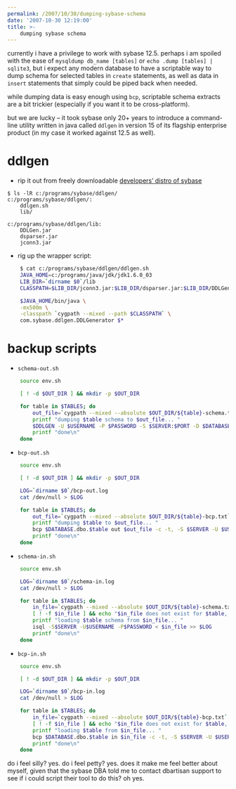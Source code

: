 ```yaml
---
permalink: /2007/10/30/dumping-sybase-schema
date: '2007-10-30 12:19:00'
title: >-
    dumping sybase schema
---
```


currently i have a privilege to work with sybase 12.5. perhaps i am
spoiled with the ease of `mysqldump db_name [tables]` or
`echo .dump [tables] | sqlite3`, but i expect any modern database to
have a scriptable way to dump schema for selected tables in `create`
statements, as well as data in `insert` statements that simply could be
piped back when needed.

while dumping data is easy enough using `bcp`, scriptable schema
extracts are a bit trickier (especially if you want it to be
cross-platform).

but we are lucky – it took sybase only 20+ years to introduce a
command-line utility written in java called `ddlgen` in version 15 of
its flagship enterprise product (in my case it worked against 12.5 as
well).

# ddlgen

-   rip it out from freely downloadable [developers’ distro of
    sybase](http://www.sybase.com/products/databasemanagement/adaptiveserverenterprise)

<!-- -->

    $ ls -lR c:/programs/sybase/ddlgen/
    c:/programs/sybase/ddlgen/:
        ddlgen.sh
        lib/

    c:/programs/sybase/ddlgen/lib:
        DDLGen.jar
        dsparser.jar
        jconn3.jar

-   rig up the wrapper script:

```sh
    $ cat c:/programs/sybase/ddlgen/ddlgen.sh 
    JAVA_HOME=c:/programs/java/jdk/jdk1.6.0_03
    LIB_DIR=`dirname $0`/lib
    CLASSPATH=$LIB_DIR/jconn3.jar:$LIB_DIR/dsparser.jar:$LIB_DIR/DDLGen.jar

    $JAVA_HOME/bin/java \
    -mx500m \
    -classpath `cygpath --mixed --path $CLASSPATH` \
    com.sybase.ddlgen.DDLGenerator $*
```

# backup scripts

-   `schema-out.sh`

```sh
    source env.sh

    [ ! -d $OUT_DIR ] && mkdir -p $OUT_DIR

    for table in $TABLES; do
        out_file=`cygpath --mixed --absolute $OUT_DIR/${table}-schema.txt`
        printf "dumping $table schema to $out_file... " 
        $DDLGEN -U $USERNAME -P $PASSWORD -S $SERVER:$PORT -D $DATABASE -TU -N$table -O $out_file
        printf "done\n" 
    done
```

-   `bcp-out.sh`

```sh
    source env.sh

    [ ! -d $OUT_DIR ] && mkdir -p $OUT_DIR

    LOG=`dirname $0`/bcp-out.log
    cat /dev/null > $LOG

    for table in $TABLES; do
        out_file=`cygpath --mixed --absolute $OUT_DIR/${table}-bcp.txt`
        printf "dumping $table to $out_file... " 
        bcp $DATABASE.dbo.$table out $out_file -c -t, -S $SERVER -U $USERNAME -P $PASSWORD >> $LOG
        printf "done\n"
    done
```

-   `schema-in.sh`

```sh
    source env.sh

    LOG=`dirname $0`/schema-in.log
    cat /dev/null > $LOG

    for table in $TABLES; do
        in_file=`cygpath --mixed --absolute $OUT_DIR/${table}-schema.txt`
        [ ! -f $in_file ] && echo "$in_file does not exist for $table, skipping" && continue
        printf "loading $table schema from $in_file... " 
        isql -S$SERVER -U$USERNAME -P$PASSWORD < $in_file >> $LOG
        printf "done\n" 
    done
```

-   `bcp-in.sh`

```sh
    source env.sh

    [ ! -d $OUT_DIR ] && mkdir -p $OUT_DIR

    LOG=`dirname $0`/bcp-in.log
    cat /dev/null > $LOG

    for table in $TABLES; do
        in_file=`cygpath --mixed --absolute $OUT_DIR/${table}-bcp.txt`
        [ ! -f $in_file ] && echo "$in_file does not exist for $table, skipping" && continue
        printf "loading $table from $in_file... " 
        bcp $DATABASE.dbo.$table in $in_file -c -t, -S $SERVER -U $USERNAME -P $PASSWORD >> $LOG
        printf "done\n" 
    done
```

do i feel silly? yes. do i feel petty? yes. does it make me feel better
about myself, given that the sybase DBA told
me to contact dbartisan support to see if i could script their tool to
do this? oh yes.
